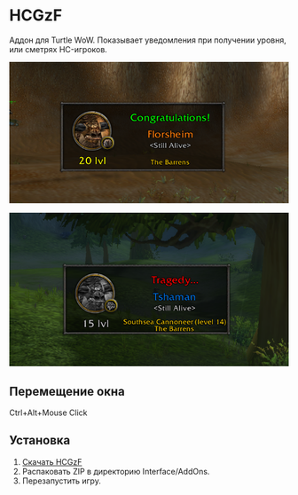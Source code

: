 # HCGzF
Аддон для Turtle WoW.
Показывает уведомления при получении уровня, или сметрях HC-игроков.

![Preview1](https://raw.githubusercontent.com/Steelbash/HCGzF/main/gratz.png)

![Preview2](https://raw.githubusercontent.com/Steelbash/HCGzF/main/f.png)


## Перемещение окна
Ctrl+Alt+Mouse Click

## Установка
1. [Скачать HCGzF](https://github.com/Steelbash/HCGzF/releases/download/1.0.0/HCGzF_v1.0.0.zip)
2. Распаковать ZIP в директорию Interface/AddOns.
3. Перезапустить игру.
